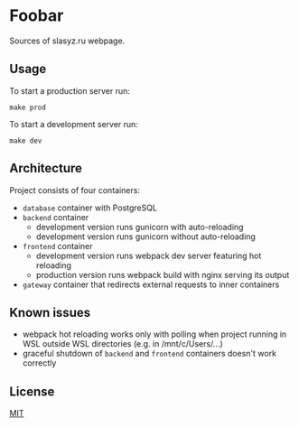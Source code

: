 # Foobar

Sources of slasyz.ru webpage.


## Usage

To start a production server run:

```shell script
make prod
```

To start a development server run:

```shell script
make dev
```


## Architecture

Project consists of four containers:
- `database` container with PostgreSQL
- `backend` container
  - development version runs gunicorn with auto-reloading
  - development version runs gunicorn without auto-reloading
- `frontend` container
  - development version runs webpack dev server featuring hot reloading
  - production version runs webpack build with nginx serving its output
- `gateway` container that redirects external requests to inner containers


## Known issues

- webpack hot reloading works only with polling when project running in WSL outside WSL directories (e.g. in /mnt/c/Users/...)
- graceful shutdown of `backend` and `frontend` containers doesn't work correctly

## License
[MIT](https://choosealicense.com/licenses/mit/)
